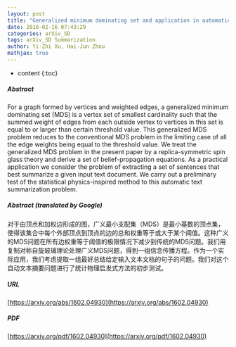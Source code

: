 ```yaml
---
layout: post
title: "Generalized minimum dominating set and application in automatic text summarization"
date: 2016-02-16 07:43:29
categories: arXiv_SD
tags: arXiv_SD Summarization
author: Yi-Zhi Xu, Hai-Jun Zhou
mathjax: true
---
```


* content
{:toc}

##### Abstract
For a graph formed by vertices and weighted edges, a generalized minimum dominating set (MDS) is a vertex set of smallest cardinality such that the summed weight of edges from each outside vertex to vertices in this set is equal to or larger than certain threshold value. This generalized MDS problem reduces to the conventional MDS problem in the limiting case of all the edge weights being equal to the threshold value. We treat the generalized MDS problem in the present paper by a replica-symmetric spin glass theory and derive a set of belief-propagation equations. As a practical application we consider the problem of extracting a set of sentences that best summarize a given input text document. We carry out a preliminary test of the statistical physics-inspired method to this automatic text summarization problem.

##### Abstract (translated by Google)
对于由顶点和加权边形成的图，广义最小支配集（MDS）是最小基数的顶点集，使得该集合中每个外部顶点到顶点的边的总和权重等于或大于某个阈值。这种广义的MDS问题在所有边权重等于阈值的极限情况下减少到传统的MDS问题。我们用复制对称自旋玻璃理论处理广义MDS问题，得到一组信念传播方程。作为一个实际应用，我们考虑提取一组最好总结给定输入文本文档的句子的问题。我们对这个自动文本摘要问题进行了统计物理启发式方法的初步测试。

##### URL
[https://arxiv.org/abs/1602.04930](https://arxiv.org/abs/1602.04930)

##### PDF
[https://arxiv.org/pdf/1602.04930](https://arxiv.org/pdf/1602.04930)

